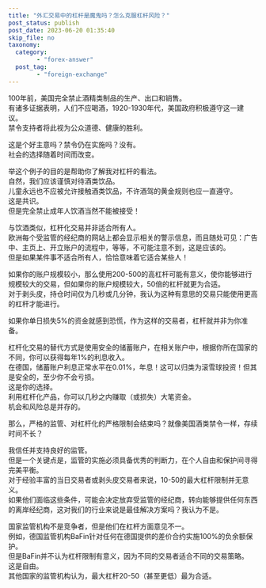 ```yaml
---
title: "外汇交易中的杠杆是魔鬼吗？怎么克服杠杆风险？"
post_status: publish
post_date: 2023-06-20 01:35:40
skip_file: no
taxonomy:
  category:
        - "forex-answer"
  post_tag:
        - "foreign-exchange"
---
```


100年前，美国完全禁止酒精类制品的生产、出口和销售。  
有诸多证据表明，人们不应喝酒，1920-1930年代，美国政府积极遵守这一建议。  
禁令支持者将此视为公众道德、健康的胜利。

这是个好主意吗？禁令仍在实施吗？没有。  
社会的选择随着时间而改变。

举这个例子的目的是帮助你了解我对杠杆的看法。  
自然，我们应该谨慎对待酒类饮品。  
儿童永远也不应被允许接触酒类饮品，不许酒驾的黄金规则也应一直遵守。  
这是共识。  
但是完全禁止成年人饮酒当然不能被接受！

与饮酒类似，杠杆化交易并非适合所有人。  
欧洲每个受监管的经纪商的网站上都会显示相关的警示信息，而且随处可见：广告中、主页上、开立账户的流程中，等等，不可能注意不到，这是应该的。  
但是如果某件事不适合所有人，恰恰意味着它适合某些人！

如果你的账户规模较小，那么使用200-500的高杠杆可能有意义，使你能够进行规模较大的交易，但如果你的账户规模较大，50倍的杠杆就更为合适。  
对于剥头皮，持仓时间仅为几秒或几分钟，我认为这种有意思的交易只能使用更高的杠杆才能进行。

如果你单日损失5%的资金就感到恐慌，作为这样的交易者，杠杆就并非为你准备。

杠杆化交易的替代方式是使用安全的储蓄账户，在相关账户中，根据你所在国家的不同，你可以获得每年1%的利息收入。  
在德国，储蓄账户利息正常水平在0.01%，年息！这可以归类为滚雪球投资！但其是安全的，至少你不会亏损。  
这是你的选择。  
利用杠杆化产品，你可以几秒之内赚取（或损失）大笔资金。  
机会和风险总是并存的。

那么，严格的监管、对杠杆化的严格限制会结束吗？就像美国酒类禁令一样，存续时间不长？

我信任并支持良好的监管。  
但是一个关键点是，监管的实施必须具备优秀的判断力，在个人自由和保护间寻得完美平衡。  
对于经验丰富的当日交易者或剥头皮交易者来说，10-50的最大杠杆限制并无意义。  
如果他们面临这些条件，可能会决定放弃受监管的经纪商，转向能够提供任何东西的离岸经纪商，这对我们的行业来说是最佳解决方案吗？我认为不是。

国家监管机构不是竞争者，但是他们在杠杆方面意见不一。  
例如，德国监管机构BaFin针对任何在德国提供的差价合约实施100%的负余额保护。  
但是BaFin并不认为杠杆限制有意义，因为不同的交易者适合不同的交易策略。  
这是自由。  
其他国家的监管机构认为，最大杠杆20-50（甚至更低）最为合适。
